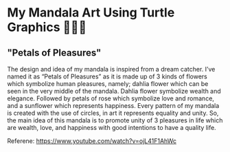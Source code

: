 # My Mandala Art Using Turtle Graphics 🌻🌹🌷
## "Petals of Pleasures"

 The design and idea of my mandala is inspired from a dream catcher. I’ve named it as “Petals of Pleasures” as it is made up of 3 kinds of flowers which symbolize human pleasures, namely; dahlia flower which can be seen in the very middle of the mandala. Dahlia flower symbolize wealth and elegance. Followed by petals of rose which symbolize love and romance, and a sunflower which represents happiness. Every pattern of my mandala is created with the use of circles, in art it represents equality and unity. So, the main idea of this mandala is to promote unity of 3 pleasures in life which are wealth, love, and happiness with good intentions to have a quality life.
 


Referene: 
https://www.youtube.com/watch?v=ojL41F1AhWc

